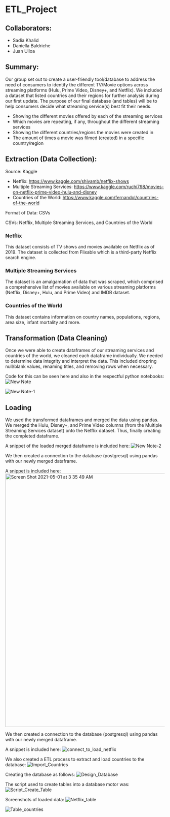 # ETL_Project

## Collaborators:

* Sadia Khalid
* Daniella Baldriche
* Juan Ulloa

## Summary:

Our group set out to create a user-friendly tool/database to address the need of consumers to identify the different TV/Movie options across streaming platforms (Hulu, Prime Video, Disney+, and Netflix). We included a dataset that listed countries and their regions for further analysis during our first update. 
The purpose of our final database (and tables) will be to help consumers decide what streaming
service(s) best fit their needs. 

* Showing the different movies offered by each of the streaming services
* Which movies are repeating, if any, throughout the different streaming services
* Showing the different countries/regions the movies were created in 
* The amount of times a movie was filmed (created) in a specific country/region 

## Extraction (Data Collection):

Source: Kaggle
* Netflix: https://www.kaggle.com/shivamb/netflix-shows
* Multiple Streaming Services: https://www.kaggle.com/ruchi798/movies-on-netflix-prime-video-hulu-and-disney
* Countries of the World: https://www.kaggle.com/fernandol/countries-of-the-world

Format of Data: CSVs

CSVs: Netflix, Multiple Streaming Services, and Countries of the World

### Netflix
This dataset consists of TV shows and movies available on Netflix as of 2019. The dataset is collected from Flixable which is a third-party Netflix search engine.

### Multiple Streaming Services
The dataset is an amalgamation of data that was scraped, which comprised a comprehensive list of movies available on various streaming platforms (Netflix, Disney+, Hulu, and Prime Video) and IMDB dataset. 

### Countries of the World
This dataset contains information on country names, populations, regions, area size, infant mortality and more.

## Transformation (Data Cleaning)
Once we were able to create dataframes of our streaming services and countries of the world, we cleaned each dataframe individually. We needed to determine data integrity and interpret the data. This included dropring null/blank values, renaming titles, and removing rows when necessary. 

Code for this can be seen here and also in the respectful python notebooks: ![New Note](https://user-images.githubusercontent.com/78834635/116783581-75cd4780-aa5d-11eb-9fe2-ae9a6909c086.jpeg)

![New Note-1](https://user-images.githubusercontent.com/78834635/116783588-8251a000-aa5d-11eb-98ac-72a96cca0909.jpeg)


## Loading
We used the transformed dataframes and merged the data using pandas. We merged the Hulu, Disney+, and Prime Video columns (from the Multiple Streaming Services dataset) onto the Netflix dataset. Thus, finally creating the completed dataframe. 

A snippet of the loaded merged dataframe is included here: ![New Note-2](https://user-images.githubusercontent.com/78834635/116783630-be850080-aa5d-11eb-9808-d0c890d0c605.jpeg)


We then created a connection to the database (postgresql) using pandas with our newly merged dataframe. 

A snippet is included here: <img width="798" alt="Screen Shot 2021-05-01 at 3 35 49 AM" src="https://user-images.githubusercontent.com/78834635/116783404-98129580-aa5c-11eb-975e-da2dc78714fa.png">

We then created a connection to the database (postgresql) using pandas with our newly merged dataframe. 

A snippet is included here: ![connect_to_load_netflix](https://user-images.githubusercontent.com/78834635/116799448-68e53e00-aac7-11eb-9550-7b98e17ca08b.png)

We also created a ETL process to extract and load countries to the database: ![Import_Countries](https://user-images.githubusercontent.com/78834635/116799455-7f8b9500-aac7-11eb-9d96-094a38af8321.png)

Creating the database as follows: ![Design_Database](https://user-images.githubusercontent.com/78834635/116799461-8e724780-aac7-11eb-9552-82f776fcb3b1.png)


The script used to create tables into a database motor was: ![Script_Create_Table](https://user-images.githubusercontent.com/78834635/116799466-9c27cd00-aac7-11eb-95a2-8783eee93074.png)

Screenshots of loaded data: ![Netflix_table](https://user-images.githubusercontent.com/78834635/116799474-aba71600-aac7-11eb-9445-400b314fe67b.png)

![Table_countries](https://user-images.githubusercontent.com/78834635/116799477-b661ab00-aac7-11eb-8c20-9d954aefe4e1.png)






